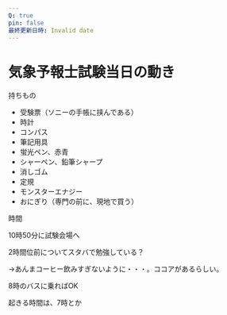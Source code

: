 ```yaml
---
Q: true
pin: false
最終更新日時: Invalid date
---
```

# 気象予報士試験当日の動き

持ちもの

- 受験票（ソニーの手帳に挟んである）  
- 時計  
- コンパス  
- 筆記用具  
- 蛍光ペン、赤青  
- シャーペン、鉛筆シャープ  
- 消しゴム  
- 定規  
- モンスターエナジー  
- おにぎり（専門の前に、現地で買う）  

時間

10時50分に試験会場へ

2時間位前についてスタバで勉強している？

→あんまコーヒー飲みすぎないように・・・。ココアがあるらしい。

8時のバスに乗ればOK

起きる時間は、7時とか
